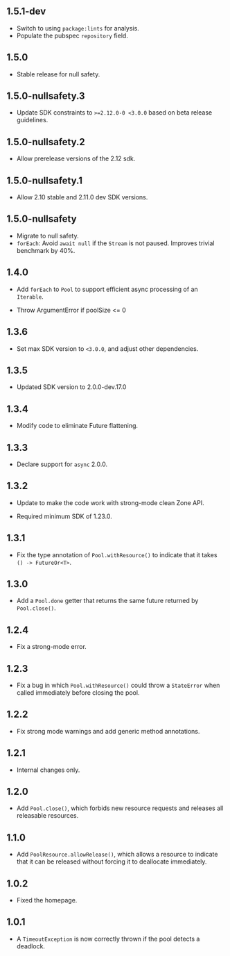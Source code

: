 ## 1.5.1-dev

* Switch to using `package:lints` for analysis.
* Populate the pubspec `repository` field.

## 1.5.0

* Stable release for null safety.

## 1.5.0-nullsafety.3

* Update SDK constraints to `>=2.12.0-0 <3.0.0` based on beta release
  guidelines.

## 1.5.0-nullsafety.2

* Allow prerelease versions of the 2.12 sdk.

## 1.5.0-nullsafety.1

* Allow 2.10 stable and 2.11.0 dev SDK versions.

## 1.5.0-nullsafety

* Migrate to null safety.
* `forEach`: Avoid `await null` if the `Stream` is not paused.
  Improves trivial benchmark by 40%.

## 1.4.0

* Add `forEach` to `Pool` to support efficient async processing of an
  `Iterable`.

* Throw ArgumentError if poolSize <= 0

## 1.3.6

* Set max SDK version to `<3.0.0`, and adjust other dependencies.

## 1.3.5

- Updated SDK version to 2.0.0-dev.17.0

## 1.3.4

* Modify code to eliminate Future flattening.

## 1.3.3

* Declare support for `async` 2.0.0.

## 1.3.2

* Update to make the code work with strong-mode clean Zone API.

* Required minimum SDK of 1.23.0.

## 1.3.1

* Fix the type annotation of `Pool.withResource()` to indicate that it takes
  `() -> FutureOr<T>`.

## 1.3.0

* Add a `Pool.done` getter that returns the same future returned by
  `Pool.close()`.

## 1.2.4

* Fix a strong-mode error.

## 1.2.3

* Fix a bug in which `Pool.withResource()` could throw a `StateError` when
  called immediately before closing the pool.

## 1.2.2

* Fix strong mode warnings and add generic method annotations.

## 1.2.1

* Internal changes only.

## 1.2.0

* Add `Pool.close()`, which forbids new resource requests and releases all
  releasable resources.

## 1.1.0

* Add `PoolResource.allowRelease()`, which allows a resource to indicate that it
  can be released without forcing it to deallocate immediately.

## 1.0.2

* Fixed the homepage.

## 1.0.1

* A `TimeoutException` is now correctly thrown if the pool detects a deadlock.
